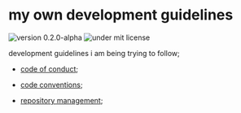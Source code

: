# my own development guidelines

![version 0.2.0-alpha](https://img.shields.io/badge/version-0.1.0--alpha-important?style=for-the-badge)
![under mit license](https://img.shields.io/badge/license-MIT-informational?style=for-the-badge)

development guidelines i am being trying to follow;

- [code of conduct](./code_of_conduct.md);

- [code conventions](./code_conventions/index.md);

- [repository management](./repository_management/index.md);
